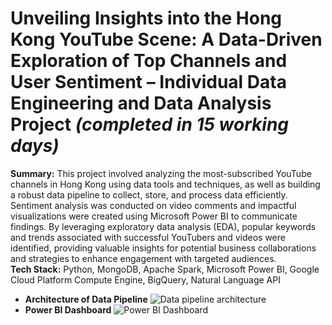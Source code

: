 # Unveiling Insights into the Hong Kong YouTube Scene: A Data-Driven Exploration of Top Channels and User Sentiment – Individual Data Engineering and Data Analysis Project *(completed in 15 working days)*
**Summary:**	This project involved analyzing the most-subscribed YouTube channels in Hong Kong using data tools and techniques, as well as building a robust data pipeline to collect, store, and process data efficiently. Sentiment analysis was conducted on video comments and impactful visualizations were created using Microsoft Power BI to communicate findings. By leveraging exploratory data analysis (EDA), popular keywords and trends associated with successful YouTubers and videos were identified, providing valuable insights for potential business collaborations and strategies to enhance engagement with targeted audiences.  
**Tech Stack:**	Python, MongoDB, Apache Spark, Microsoft Power BI, Google Cloud Platform Compute Engine, BigQuery, Natural Language API
- **Architecture of Data Pipeline** 
![Data pipeline architecture](https://user-images.githubusercontent.com/110732415/236168487-967fe5aa-ba92-446b-a685-e01314e484ac.jpg)
- **Power BI Dashboard**
![Power BI Dashboard](https://user-images.githubusercontent.com/110732415/236168897-2bac0f1d-cbeb-40a9-81ed-13c41130b80d.png)
